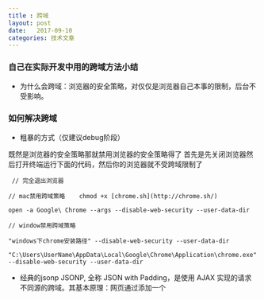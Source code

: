 ```yaml
---
title : 跨域
layout: post
date:   2017-09-10 
categories: 技术文章
---
```


### 自己在实际开发中用的跨域方法小结

* 为什么会跨域：浏览器的安全策略，对仅仅是浏览器自己本事的限制，后台不受影响。

### 如何解决跨域 

* 粗暴的方式（仅建议debug阶段）

既然是浏览器的安全策略那就禁用浏览器的安全策略得了
首先是先关闭浏览器然后打开终端运行下面的代码，然后你的浏览器就不受跨域限制了
```
 // 完全退出浏览器

// mac禁用跨域策略    chmod +x [chrome.sh](http://chrome.sh/)

open -a Google\ Chrome --args --disable-web-security --user-data-dir

// window禁用跨域策略

"windows下chrome安装路径" --disable-web-security --user-data-dir

"C:\Users\UserName\AppData\Local\Google\Chrome\Application\chrome.exe" --disable-web-security --user-data-dir

```
* 经典的jsonp
JSONP, 全称 JSON with Padding，是使用 AJAX 实现的请求不同源的跨域。其基本原理：网页通过添加一个 <script> 元素，向服务器请求 JSON 数据，这种做法（src）不受同源政策限制；服务器收到请求后，将数据放在一个指定名字的回调函数里传回来。

缺点也很明显，只支持get

```
// 当前页面 a.com/a.html
<script type="text/javascript">
//回调函数
function callback(data) {
alert(data.message);
}
</script>
<script type="text/javascript" src="http://b.com/test.js"></script>

// test.js
// 调用callback函数，并以json数据形式作为阐述传递，完成回调
callback({message:"success"});
```
* CORS

CORS是一个W3C标准，全称是"跨域资源共享"（Cross-origin resource sharing）。它允许浏览器向跨源服务器，发出XMLHttpRequest请求，从而克服了AJAX只能同源使用的限制。

具体细节请参照阮一峰老师的博客  ： http://www.ruanyifeng.com/blog/2016/04/cors.html

* 既然后端不受跨域的影响 那就写个同源的node服务器去代理请求就是了

这样诞生了 proxy等方法

 ```
 proxyTable: {
      '/api':{  // api省略host
        target: 'http://ap.staging.dns.somegongsi.com:5000', //真正需要请求的地址
        changeOrigin: true,
        pathRewrite: {
          '^/api': '/api'
        }
      },
      '/g3':{ //配置多个字段
        target: 'http://ap.staging.dns.somegongsi.com:5000',
        changeOrigin: true,
        pathRewrite: {
          '^/g3': '/g3'
        }
      }
    },
```
